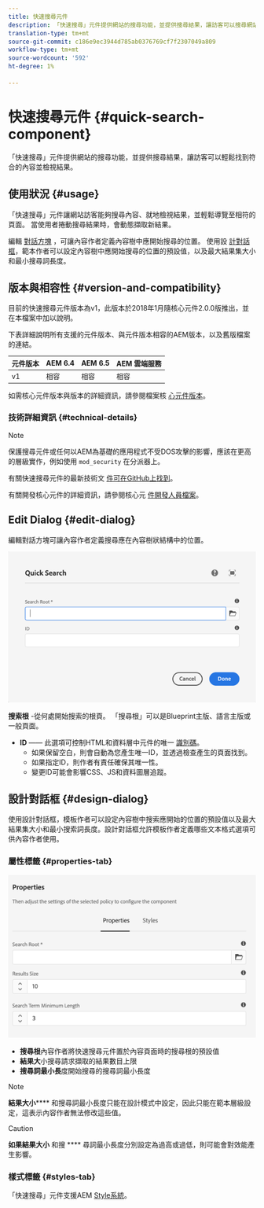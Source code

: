 ```yaml
---
title: 快速搜尋元件
description: 「快速搜尋」元件提供網站的搜尋功能，並提供搜尋結果，讓訪客可以搜尋網站並篩選結果。
translation-type: tm+mt
source-git-commit: c186e9ec3944d785ab0376769cf7f2307049a809
workflow-type: tm+mt
source-wordcount: '592'
ht-degree: 1%

---
```



# 快速搜尋元件 {#quick-search-component}

「快速搜尋」元件提供網站的搜尋功能，並提供搜尋結果，讓訪客可以輕鬆找到符合的內容並檢視結果。

## 使用狀況 {#usage}

「快速搜尋」元件讓網站訪客能夠搜尋內容、就地檢視結果，並輕鬆導覽至相符的頁面。 當使用者捲動搜尋結果時，會動態擷取新結果。

編輯 [對話方塊](#edit-dialog) ，可讓內容作者定義內容樹中應開始搜尋的位置。 使用設 [計對話框](#design-dialog)，範本作者可以設定內容樹中應開始搜尋的位置的預設值，以及最大結果集大小和最小搜尋詞長度。

## 版本與相容性 {#version-and-compatibility}

目前的快速搜尋元件版本為v1，此版本於2018年1月隨核心元件2.0.0版推出，並在本檔案中加以說明。

下表詳細說明所有支援的元件版本、與元件版本相容的AEM版本，以及舊版檔案的連結。

| 元件版本 | AEM 6.4 | AEM 6.5 | AEM 雲端服務 |
|--- |--- |--- |---|
| v1 | 相容 | 相容 | 相容 |

如需核心元件版本與版本的詳細資訊，請參閱檔案核 [心元件版本](/help/versions.md)。

### 技術詳細資訊 {#technical-details}

>[!NOTE]
>
>保護搜尋元件或任何以AEM為基礎的應用程式不受DOS攻擊的影響，應該在更高的層級實作，例如使用 `mod_security` 在分派器上。

有關快速搜尋元件的最新技術文 [件可在GitHub上找到](https://adobe.com/go/aem_cmp_tech_search_v1)。

有關開發核心元件的詳細資訊，請參閱核心元 [件開發人員檔案](/help/developing/overview.md)。

## Edit Dialog {#edit-dialog}

編輯對話方塊可讓內容作者定義搜尋應在內容樹狀結構中的位置。

![快速搜尋元件的編輯對話方塊](/help/assets/quick-search-edit.png)

**搜索根** -從何處開始搜索的根頁。 「搜尋根」可以是Blueprint主版、語言主版或一般頁面。
* **ID** —— 此選項可控制HTML和資料層中元件的唯一 [識別碼](/help/developing/data-layer/overview.md)。
   * 如果保留空白，則會自動為您產生唯一ID，並透過檢查產生的頁面找到。
   * 如果指定ID，則作者有責任確保其唯一性。
   * 變更ID可能會影響CSS、JS和資料圖層追蹤。

## 設計對話框 {#design-dialog}

使用設計對話框，模板作者可以設定內容樹中搜索應開始的位置的預設值以及最大結果集大小和最小搜索詞長度。設計對話框允許模板作者定義哪些文本格式選項可供內容作者使用。

### 屬性標籤 {#properties-tab}

![快速搜尋元件的設計對話方塊](/help/assets/quick-search-design.png)

* **搜尋根**&#x200B;內容作者將快速搜尋元件置於內容頁面時的搜尋根的預設值
* **結果大**&#x200B;小搜尋請求擷取的結果數目上限
* **搜尋詞最小長**&#x200B;度開始搜尋的搜尋詞最小長度

>[!NOTE]
>
>**結果大小****** 和搜尋詞最小長度只能在設計模式中設定，因此只能在範本層級設定，這表示內容作者無法修改這些值。

>[!CAUTION]
>
>**如果結果大小** 和搜 **** 尋詞最小長度分別設定為過高或過低，則可能會對效能產生影響。

### 樣式標籤 {#styles-tab}

「快速搜尋」元件支援AEM [Style系統](/help/get-started/authoring.md#component-styling)。
